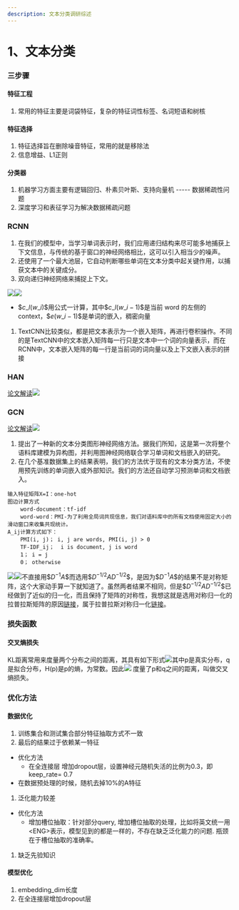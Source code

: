 ```yaml
---
description: 文本分类调研综述
---
```


# 1、文本分类

### 三步骤

#### 特征工程

1. 常用的特征主要是词袋特征，复杂的特征词性标签、名词短语和树核

#### 特征选择

1. 特征选择旨在删除噪音特征，常用的就是移除法
2. 信息增益、L1正则

#### 分类器

1. 机器学习方面主要有逻辑回归、朴素贝叶斯、支持向量机 ----- 数据稀疏性问题
2. 深度学习和表征学习为解决数据稀疏问题

### RCNN

1. &#x20;在我们的模型中，当学习单词表示时，我们应用递归结构来尽可能多地捕获上下文信息，与传统的基于窗口的神经网络相比，这可以引入相当少的噪声。
2. &#x20;还使用了一个最大池层，它自动判断哪些单词在文本分类中起关键作用，以捕获文本中的关键成分。
3. 双向递归神经网络来捕捉上下文。

![](https://g22h5luj8j.feishu.cn/space/api/box/stream/download/asynccode/?code=MmY1ZWI5Njc2MTNkNGY2MmE1ZTU0OTAyYTJlMTZhN2RfNGhFZlNiOUVhUHRZUjYzdm1SajNqNzJDSENwazZZMmFfVG9rZW46Ym94Y25tTUhTaEVPeVZNWEs2N24zQWtPc0hoXzE2MzEwODc0Mzc6MTYzMTA5MTAzN19WNA)![](https://g22h5luj8j.feishu.cn/space/api/box/stream/download/asynccode/?code=MjQyMjcyMGQ5ZmFhODQzZmRmNzliMjUyMWRlMmM1ZjJfenVqYUJPdG5FZ2l1dGVQb1BxWXJsVmhRbTRQc0d0RHFfVG9rZW46Ym94Y24wTkZqcW5pd3lWSEJPczZTRThib1BnXzE2MzEwODc0Mzc6MTYzMTA5MTAzN19WNA)

* \$$c\_l(w\_i)\$$用公式一计算，其中\$$c\_l(w\_{i-1})\$$是当前 word 的左侧的 context，\$$e(w\_{i-1})\$$是单词的嵌入，稠密向量

1. TextCNN比较类似，都是把文本表示为一个嵌入矩阵，再进行卷积操作。不同的是TextCNN中的文本嵌入矩阵每一行只是文本中一个词的向量表示，而在RCNN中，文本嵌入矩阵的每一行是当前词的词向量以及上下文嵌入表示的拼接

### HAN

[论文解读](https://zhuanlan.zhihu.com/p/54165155)![](https://g22h5luj8j.feishu.cn/space/api/box/stream/download/asynccode/?code=NmU0Y2Q5ZDA0NTFjMWFmOTA3ZDgwYWJmMmYyNTM3YzhfU1NuTHBMRHhiUGVMdXZSNkF3ZTB6YlU4SEVYalJVUDdfVG9rZW46Ym94Y25uWno2TlJjR0wyUjM2Q1RieTA0RlFjXzE2MzEwODc0Mzc6MTYzMTA5MTAzN19WNA)

### GCN

[论文解读](https://lsvih.com/2019/06/27/Graph%20Convolutional%20Networks%20for%20Text%20Classification/)![](https://g22h5luj8j.feishu.cn/space/api/box/stream/download/asynccode/?code=YmEzYjVlODAyMmMzYzFkYTY3ZjdjYzFmYmZiM2JkYWJfaVRyZ3luWEMyY3JQZVNEcTFVV1VhODJsR3JFc1JVVTFfVG9rZW46Ym94Y241MnJjRFBZeXRnUVNoZ01MbVpEbVZkXzE2MzEwODc0Mzc6MTYzMTA5MTAzN19WNA)

1. 提出了一种新的文本分类图形神经网络方法。据我们所知，这是第一次将整个语料库建模为异构图，并利用图神经网络联合学习单词和文档嵌入的研究。
2. 在几个基准数据集上的结果表明，我们的方法优于现有的文本分类方法，不使用预先训练的单词嵌入或外部知识。我们的方法还自动学习预测单词和文档嵌入。

```
输入特征矩阵X=I：one-hot
图边计算方式
    word-document：tf-idf
    word-word：PMI-为了利用全局词共现信息，我们对语料库中的所有文档使用固定大小的滑动窗口来收集共现统计。
A_ij计算方式如下：
    PMI(i, j)； i, j are words, PMI(i, j) > 0
    TF-IDF_ij；  i is document, j is word
    1； i = j
    0； otherwise
```

![](https://g22h5luj8j.feishu.cn/space/api/box/stream/download/asynccode/?code=NDcyM2Y0NmY1NmQxNGIwMzc4NDI1NzI5MmIwMDJmMjVfenpISklyVHA3eTQ3ZUVOY1l4TzF6WjJ5ZExza1czWDBfVG9rZW46Ym94Y25BaUJlM0xmQ1BZbDc0MlF6WnJrQlBiXzE2MzEwODc0Mzc6MTYzMTA5MTAzN19WNA)![](https://g22h5luj8j.feishu.cn/space/api/box/stream/download/asynccode/?code=MTRjM2M1ODZiZWYyYTliOGQ3Njg4MWQ0NDYyM2M4ZDlfNUl3MXZzcnI4Z0M0Zzc4SEM0dXplVHhNcEdYS2JwdGdfVG9rZW46Ym94Y25qRkxta3dGMUtUNHpwbkJoMmhZUUxiXzE2MzEwODc0Mzc6MTYzMTA5MTAzN19WNA)不直接用\$$D^{-1}A\$$而选用\$$D^{-1/2}AD^{-1/2}\$$，是因为\$$D^{-1}A\$$的结果不是对称矩阵，这个大家动手算一下就知道了。虽然两者结果不相同，但是\$$D^{-1/2}AD^{-1/2}\$$已经做到了近似的归一化，而且保持了矩阵的对称性，我想这就是选用对称归一化的拉普拉斯矩阵的原因[链接](https://blog.csdn.net/qq\_35516657/article/details/108225441)，属于拉普拉斯对称归一化[链接](https://zhuanlan.zhihu.com/p/362416124)。

### 损失函数

#### 交叉熵损失

KL距离常用来度量两个分布之间的距离，其具有如下形式![](https://g22h5luj8j.feishu.cn/space/api/box/stream/download/asynccode/?code=NjEzMjAyZjVjNmM1OWUyZDczOWY2OThjOTY2YTc1NDJfbG02Q0RHaklvbDRTRkdYQlJuSTBwTlhLUTN1aUh4SEtfVG9rZW46Ym94Y25TQ2xXU3E5Rm8xNXJMWEd0WTZ3Y0NSXzE2MzEwODc0Mzc6MTYzMTA5MTAzN19WNA)其中p是真实分布，q是拟合分布，H(p)是p的熵，为常数。因此![](https://g22h5luj8j.feishu.cn/space/api/box/stream/download/asynccode/?code=YjE4MjVjZGM0MTJkMjczYzNlMjU0MTRjMmMzOGY1YTJfbGZiTHRDMkNBRzNYUWlEQTU1V3lXOWpHZmV6VTBIZW1fVG9rZW46Ym94Y24xUzY3UFJHWjJvT3NCSVo1bmhOVlplXzE2MzEwODc0Mzc6MTYzMTA5MTAzN19WNA) 度量了p和q之间的距离，叫做交叉熵损失。

### 优化方法

#### 数据优化

1. 训练集合和测试集合部分特征抽取方式不一致
2. 最后的结果过于依赖某一特征

* 优化方法
  * 在全连接层 增加dropout层，设置神经元随机失活的比例为0.3，即keep\_rate= 0.7
* 在数据预处理的时候，随机去掉10%的A特征

1. 泛化能力较差

* 优化方法
  * 增加槽位抽取：针对部分query, 增加槽位抽取的处理，比如将英文统一用\<ENG>表示，模型见到的都是一样的，不存在缺乏泛化能力的问题. 瓶颈在于槽位抽取的准确率。

1. 缺乏先验知识

#### 模型优化

1. embedding\_dim长度
2. 在全连接层增加dropout层
